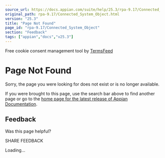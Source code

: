 ```yaml
---
source_url: https://docs.appian.com/suite/help/25.3/rpa-9.17/Connected_System_Object.html
original_path: rpa-9.17/Connected_System_Object.html
version: "25.3"
title: "Page Not Found"
page_id: "rpa-9.17/Connected_System_Object"
section: "Feedback"
tags: ["appian","docs","v25.3"]
---
```



Free cookie consent management tool by [TermsFeed](https://www.termsfeed.com/)

# Page Not Found

Sorry, the page you were looking for does not exist or is no longer available.

If you were brought to this page, use the search bar above to find another page or go to the [home page for the latest release of Appian Documentation](https://docs.appian.com/suite/help/latest/).

## Feedback

Was this page helpful?

SHARE FEEDBACK

Loading...